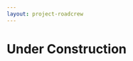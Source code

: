 ```yaml
---
layout: project-roadcrew
---
```


# Under Construction


[Home]:				/projects/data/
[Start]:				/projects/data/start.html
[api]:				/projects/data/api/index.html
[Data]:				/projects/data/
[Insurance]:		/projects/insurance/
[OnRamper]:			/projects/onramper/
[MVC]:				/projects/onramp/mvc/
[Services]:			/projects/onramp/services/
[Pavement]:			/projects/pavement/
[RoadCrew]:			/projects/roadcrew/
[Configuration]:	/projects/configuration/